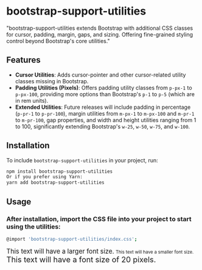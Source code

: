 # bootstrap-support-utilities
"bootstrap-support-utilities extends Bootstrap with additional CSS classes for cursor, padding, margin, gaps, and sizing. Offering fine-grained styling control beyond Bootstrap's core utilities."

## Features

- **Cursor Utilities**: Adds cursor-pointer and other cursor-related utility classes missing in Bootstrap.
- **Padding Utilities (Pixels)**: Offers padding utility classes from `p-px-1` to `p-px-100`, providing more options than Bootstrap's `p-1` to `p-5` (which are in rem units).
- **Extended Utilities**: Future releases will include padding in percentage (`p-pr-1` to `p-pr-100`), margin utilities from `m-px-1` to `m-px-100` and `m-pr-1` to `m-pr-100`, gap properties, and width and height utilities ranging from 1 to 100, significantly extending Bootstrap's `w-25`, `w-50`, `w-75`, and `w-100`.

## Installation
To include `bootstrap-support-utilities` in your project, run:

```bash
npm install bootstrap-support-utilities
Or if you prefer using Yarn:
yarn add bootstrap-support-utilities
```

## Usage
 ### After installation, import the CSS file into your project to start using the utilities:
```bash
@import 'bootstrap-support-utilities/index.css';

```



<span style="font-size: larger;">This text will have a larger font size.</span>
<span style="font-size: smaller;">This text will have a smaller font size.</span>
<span style="font-size: 20px;">This text will have a font size of 20 pixels.</span>
